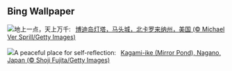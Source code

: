 ## Bing Wallpaper
![](https://www.bing.com/th?id=OHR.BodieNC_ZH-CN9027999004_UHD.jpg&w=1000)地上一点，天上万千:&nbsp;&ensp;[博迪岛灯塔，马头城，北卡罗来纳州，美国 (© Michael Ver Sprill/Getty Images)](https://www.bing.com/th?id=OHR.BodieNC_ZH-CN9027999004_UHD.jpg)
<br><br/>
![](https://www.bing.com/th?id=OHR.NaganoPond_EN-US2600828175_UHD.jpg&w=1000)A peaceful place for self-reflection:&nbsp;&ensp;[Kagami-ike (Mirror Pond), Nagano, Japan (© Shoji Fujita/Getty Images)](https://www.bing.com/th?id=OHR.NaganoPond_EN-US2600828175_UHD.jpg)
<br><br/>
